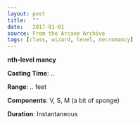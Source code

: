 ```yaml
---
layout: post
title:  ""
date:   2017-01-01
source: From the Arcane Archive
tags: [class, wizard, level, necromancy]
---
```


**nth-level mancy**

**Casting Time**: ..

**Range**: .. feet

**Components**: V, S, M (a bit of sponge)

**Duration**: Instantaneous
